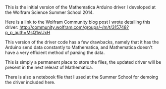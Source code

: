 This is the initial version of the Mathematica Arduino driver I developed at the Wolfram Science Summer School 2014.

Here is a link to the Wolfram Community blog post I wrote detailing this driver: http://community.wolfram.com/groups/-/m/t/315748?p_p_auth=MsQ1wUxH

This version of the driver code has a few drawbacks, namely that it has the Arduino send data constantly to Mathematica, and Mathematica doesn't have a very efficient method of parsing the data.

This is simply a permanent place to store the files, the updated driver will be present in the next releast of Mathematica.

There is also a notebook file that I used at the Summer School for demoing the driver included here.
